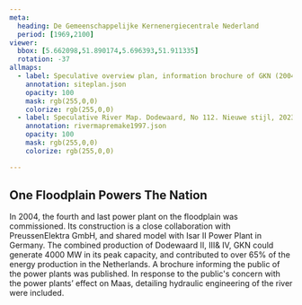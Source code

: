 ```yaml
---
meta:
  heading: De Gemeenschappelijke Kernenergiecentrale Nederland
  period: [1969,2100]
viewer:
  bbox: [5.662098,51.890174,5.696393,51.911335]
  rotation: -37
allmaps:
  - label: Speculative overview plan, information brochure of GKN (2004), 2023. 297 x 105 mm, Scale 1:10,000. The Berlage.
    annotation: siteplan.json
    opacity: 100
    mask: rgb(255,0,0)
    colorize: rgb(255,0,0)
  - label: Speculative River Map. Dodewaard, No 112. Nieuwe stijl, 2023. 1000x580  mm. Scale 1:5000. The Berlage. Based on River Map Gedeelte Waal, No 112. Nieuwe stijl, 1997. Photographs of film projections. Scale 1:5000. Nationaal Archief, Den Haag.
    annotation: rivermapremake1997.json
    opacity: 100
    mask: rgb(255,0,0)
    colorize: rgb(255,0,0)

---
```


## One Floodplain Powers The Nation

In 2004, the fourth and last power plant on the floodplain was commissioned. Its construction is a close collaboration with PreussenElektra GmbH, and shared model with Isar II Power Plant in Germany. The combined production of Dodewaard II, III& IV, GKN could generate 4000 MW in its peak capacity, and contributed to over 65% of the energy production in the Netherlands.
A brochure informing the public of the power plants was published. In response to the public's concern with the power plants’ effect on Maas, detailing hydraulic engineering of the river were included.
